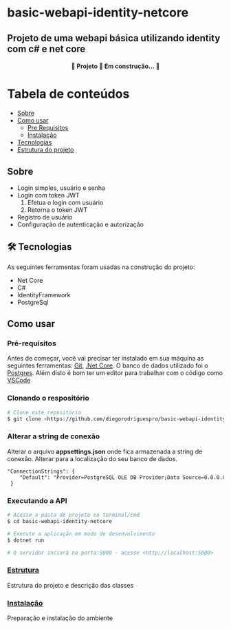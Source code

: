 # basic-webapi-identity-netcore
## Projeto de uma webapi básica utilizando identity com c# e net core

<h4 align="center"> 
	🚧  Projeto 🚀 Em construção...  🚧
</h4>

Tabela de conteúdos
=================
<!--ts-->
   * [Sobre](#Sobre)   
   * [Como usar](#como-usar)
      * [Pre Requisitos](#pre-requisitos)
      * [Instalação](#instalacao)   
   * [Tecnologias](#tecnologias)
   * [Estrutura do projeto](docs/estrutura.md)
<!--te-->

## Sobre
- Login simples, usuário e senha
- Login com token JWT
    1. Efetua o login com usuário 
    2. Retorna o token JWT
- Registro de usuário
- Configuração de autenticação e autorização

## 🛠 Tecnologias

As seguintes ferramentas foram usadas na construção do projeto:

- Net Core
- C#
- IdentityFramework
- PostgreSql

## Como usar

### Pré-requisitos

Antes de começar, você vai precisar ter instalado em sua máquina as seguintes ferramentas:
[Git](https://git-scm.com), [.Net Core](https://dotnet.microsoft.com/). 
O banco de dados utilizado foi o [Postgres](https://www.postgresql.org/).
Além disto é bom ter um editor para trabalhar com o código como [VSCode](https://code.visualstudio.com/)

### Clonando o respositório

```bash
# Clone este repositório
$ git clone <https://github.com/diegorodriguespro/basic-webapi-identity-netcore>
```

### Alterar a string de conexão
Alterar o arquivo **appsettings.json** onde fica armazenada a string de conexão. Alterar para a localização do seu banco de dados.
```
"ConnectionStrings": {		    "Default": "Provider=PostgreSQL OLE DB Provider;Data Source=0.0.0.0;location=databasename;User ID=dbuser;password=dbuserpassword;timeout=1000;" 
 }
```


### Executando a API

```bash
# Acesse a pasta do projeto no terminal/cmd
$ cd basic-webapi-identity-netcore

# Execute a aplicação em modo de desenvolvimento
$ dotnet run

# O servidor inciará na porta:5000 - acesse <http://localhost:5000>
```

### [Estrutura](docs/estrutura.md)
Estrutura do projeto e descrição das classes 

### [Instalação](docs/instalacao.md)
Preparação e instalação do ambiente



